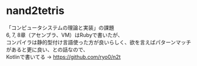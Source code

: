 # nand2tetris
「コンピュータシステムの理論と実装」の課題  
6, 7, 8章（アセンブラ、VM）はRubyで書いたが、  
コンパイラは静的型付け言語使った方が良いらしく、欲を言えばパターンマッチがあると更に良い、との話なので、  
Kotlinで書いてる → https://github.com/ryo0/n2t

